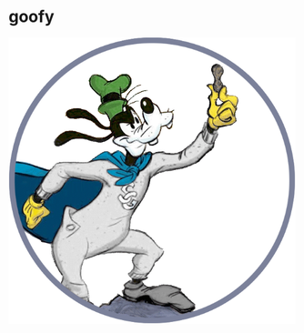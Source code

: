 # goofy

<img src="https://github.com/computative/goofy/blob/main/supergoof.gif?raw=true" style="width=30%;" />
